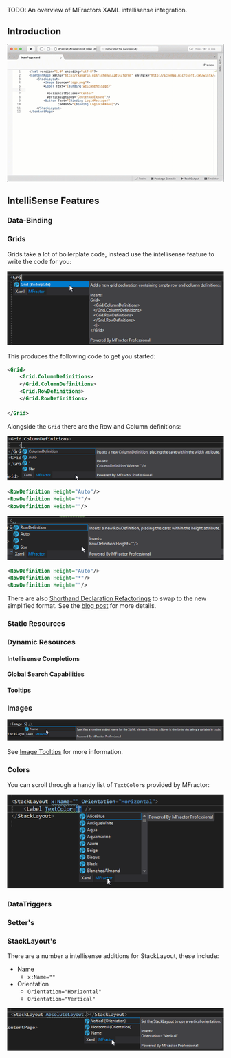 
TODO: An overview of MFractors XAML intellisense integration.

## Introduction

![XAML Editor](/img/xamarin-forms/xaml-editor.gif)

## IntelliSense Features

### Data-Binding

### Grids

Grids take a lot of boilerplate code, instead use the intellisense feature to write the code for you:

![Image](/img/xamarin-forms/intellisense-grid.png)

This produces the following code to get you started:

```xml
<Grid>
    <Grid.ColumnDefinitions>
    </Grid.ColumnDefinitions>
    <Grid.RowDefinitions>
    </Grid.RowDefinitions>

</Grid>
```

Alongside the `Grid` there are the Row and Column definitions:

![Image](/img/xamarin-forms/intellisense-grid-columndefinition.png)

```xml
<RowDefinition Height="Auto"/>
<RowDefinition Height="*"/>
<RowDefinition Height=""/>
```

![Image](/img/xamarin-forms/intellisense-grid-rowdefinition.png)

```xml
<RowDefinition Height="Auto"/>
<RowDefinition Height="*"/>
<RowDefinition Height=""/>    
```

There are also [Shorthand Declaration Refactorings](/xamarin-forms/grids/shorthand-declaration-refactorings/) to swap to the new simplified format. See the [blog post](https://www.mfractor.com/blogs/news/simplifying-grids-in-xamarin-forms) for more details.

### Static Resources

### Dynamic Resources

#### Intellisense Completions

#### Global Search Capabilities

#### Tooltips


### Images

![Image](/img/xamarin-forms/intellisense-image.png)

See [Image Tooltips](/image-management/image-tooltips/) for more information.

### Colors

You can scroll through a handy list of `TextColor`s provided by MFractor:

![TextColor](/img/xamarin-forms/intellisense-textcolor.png)

### DataTriggers

### Setter's

### StackLayout's

There are a number a intellisense additions for StackLayout, these include:

- Name
  - `x:Name=""` 
- Orientation
  - `Orientation="Horizontal"` 
  - `Orientation="Vertical"`

![StackLayout](/img/xamarin-forms/intellisense-stacklayout.png)